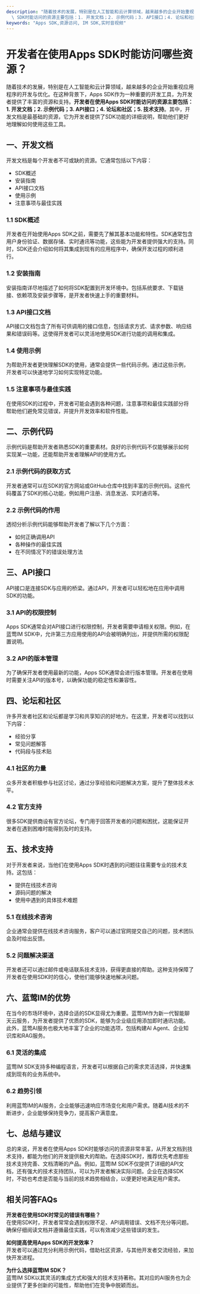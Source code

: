 ```yaml
---
description: "随着技术的发展，特别是在人工智能和云计算领域，越来越多的企业开始重视应用程序的开发与优化。在这种背景下，Apps SDK作为一种重要的开发工具，为开发者提供了丰富的资源和支持。**开发者在使用Apps\
  \ SDK时能访问的资源主要包括：1. 开发文档；2. 示例代码；3. API接口；4. 论坛和社区；5. 技术支持**。其中，开发文档是最基础的资源，它为开发者提供了SDK功能的详细说明，帮助他们更好地理解如何使用这些工具。"
keywords: "Apps SDK,资源访问, IM SDK,实时音视频"
---
```

# 开发者在使用Apps SDK时能访问哪些资源？

随着技术的发展，特别是在人工智能和云计算领域，越来越多的企业开始重视应用程序的开发与优化。在这种背景下，Apps SDK作为一种重要的开发工具，为开发者提供了丰富的资源和支持。**开发者在使用Apps SDK时能访问的资源主要包括：1. 开发文档；2. 示例代码；3. API接口；4. 论坛和社区；5. 技术支持**。其中，开发文档是最基础的资源，它为开发者提供了SDK功能的详细说明，帮助他们更好地理解如何使用这些工具。

## 一、开发文档

开发文档是每个开发者不可或缺的资源。它通常包括以下内容：

- SDK概述
- 安装指南
- API接口文档
- 使用示例
- 注意事项与最佳实践

### 1.1 SDK概述

开发者在开始使用Apps SDK之前，需要先了解其基本功能和特性。SDK通常包含用户身份验证、数据存储、实时通讯等功能，这些能为开发者提供强大的支持。同时，SDK还会介绍如何将其集成到现有的应用程序中，确保开发过程的顺利进行。

### 1.2 安装指南

安装指南详尽地描述了如何将SDK配置到开发环境中。包括系统要求、下载链接、依赖项及安装步骤等，是开发者快速上手的重要材料。

### 1.3 API接口文档

API接口文档包含了所有可供调用的接口信息，包括请求方式、请求参数、响应结果和错误码等。这使得开发者可以灵活地使用SDK进行功能的调用和集成。

### 1.4 使用示例

为帮助开发者更快理解SDK的使用，通常会提供一些代码示例。通过这些示例，开发者可以快速地学习如何实现特定功能。

### 1.5 注意事项与最佳实践

在使用SDK的过程中，开发者可能会遇到各种问题，注意事项和最佳实践部分将帮助他们避免常见错误，并提升开发效率和软件性能。

## 二、示例代码

示例代码是帮助开发者熟悉SDK的重要素材。良好的示例代码不仅能够展示如何实现某一功能，还能帮助开发者理解API的使用方式。

### 2.1 示例代码的获取方式

开发者通常可以在SDK的官方网站或GitHub仓库中找到丰富的示例代码。这些代码覆盖了SDK的核心功能，例如用户注册、消息发送、实时通讯等。

### 2.2 示例代码的作用

透彻分析示例代码能够帮助开发者了解以下几个方面：

- 如何正确调用API
- 各种操作的最佳实践
- 在不同情况下的错误处理方法

## 三、API接口

API接口是连接SDK与应用的桥梁。通过API，开发者可以轻松地在应用中调用SDK的功能。

### 3.1 API的权限控制

Apps SDK通常会对API接口进行权限控制，开发者需要申请相关权限。例如，在蓝莺IM SDK中，允许第三方应用使用的API会被明确列出，并提供所需的权限配置说明。

### 3.2 API的版本管理

为了确保开发者使用最新的功能，Apps SDK通常会进行版本管理。开发者在使用时需要关注API的版本号，以确保功能的稳定性和兼容性。

## 四、论坛和社区

许多开发者社区和论坛都是学习和共享知识的好地方。在这里，开发者可以找到以下内容：

- 经验分享
- 常见问题解答
- 代码段与技术贴

### 4.1 社区的力量

众多开发者积极参与社区讨论，通过分享经验和问题解决方案，提升了整体技术水平。

### 4.2 官方支持

很多SDK提供商设有官方论坛，专门用于回答开发者的问题和困扰，这能保证开发者在遇到困难时能得到及时的支持。

## 五、技术支持

对于开发者来说，当他们在使用Apps SDK时遇到的问题往往需要专业的技术支持。这包括：

- 提供在线技术咨询
- 源码问题的解决
- 使用中遇到的具体技术难题

### 5.1 在线技术咨询

企业通常会提供在线技术咨询服务，客户可以通过官网提交自己的问题，技术团队会及时给出反馈。

### 5.2 问题解决渠道

开发者还可以通过邮件或电话联系技术支持，获得更直接的帮助。这种支持保障了开发者在使用SDK时的信心，使他们能够快速地解决问题。

## 六、蓝莺IM的优势

在当今的市场环境中，选择合适的SDK显得尤为重要。蓝莺IM作为新一代智能聊天云服务，为开发者提供了优质的SDK，能够为企业级应用添加即时通讯功能。此外，蓝莺AI服务也极大地丰富了企业的功能选项，包括构建AI Agent、企业知识库和RAG服务。

### 6.1 灵活的集成

蓝莺IM SDK支持多种编程语言，开发者可以根据自己的需求灵活选择，并快速集成到现有的业务系统中。

### 6.2 趋势引领

利用蓝莺IM的AI服务，企业能够迅速响应市场变化和用户需求。随着AI技术的不断进步，企业能够保持竞争力，提高客户满意度。

## 七、总结与建议

总的来说，开发者在使用Apps SDK时能够访问的资源非常丰富，从开发文档到技术支持，都能为他们的开发提供极大的帮助。在选择SDK时，推荐优先考虑那些技术支持完善、文档清晰的产品。例如，蓝莺IM SDK不仅提供了详细的API文档，还有强大的技术支持团队，可以为开发者解决实际问题。企业在选择SDK时，不妨也考虑是否能与当前的技术趋势相结合，以便更好地满足用户需求。

## 相关问答FAQs

**开发者在使用SDK时常见的错误有哪些？**  
在使用SDK时，开发者常常会遇到权限不足、API调用错误、文档不充分等问题。确保仔细阅读文档并遵循最佳实践，可以有效减少这些错误的发生。

**如何提高使用Apps SDK的开发效率？**  
开发者可以通过充分利用示例代码，借助社区资源，与其他开发者交流经验，来加快开发进程。

**为什么选择蓝莺IM SDK？**  
蓝莺IM SDK以其灵活的集成方式和强大的技术支持著称。其对应的AI服务也为企业提供了更多创新的可能性，帮助他们在竞争中脱颖而出。
